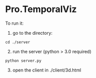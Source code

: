 # Pro.TemporalViz

To run it:

1. go to the directory: 
 
```cd ./server```

2. run the server (python > 3.0 required)

```python server.py``` 

3. open the client in ./client/3d.html

